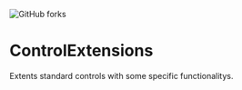 ![GitHub forks](https://img.shields.io/github/forks/Kassard/ControlExtensions?style=social)

# ControlExtensions

Extents standard controls with some specific functionalitys.
